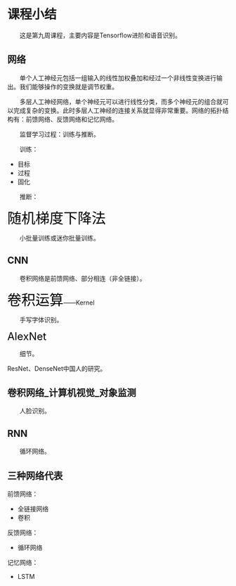 # 课程小结

&emsp;&emsp;这是第九周课程，主要内容是Tensorflow进阶和语音识别。

## 网络

&emsp;&emsp;单个人工神经元包括一组输入的线性加权叠加和经过一个非线性变换进行输出。我们能够操作的变换就是调节权重。

&emsp;&emsp;多层人工神经网络，单个神经元可以进行线性分类，而多个神经元的组合就可以完成复杂的变换。此时多层人工神经的连接关系就显得非常重要。网络的拓扑结构有：前馈网络、反馈网络和记忆网络。

&emsp;&emsp;监督学习过程：训练与推断。

&emsp;&emsp;训练：

+ 目标
+ 过程
+ 固化 

&emsp;&emsp;推断：

<font size=6 color=black>随机梯度下降法</font>

&emsp;&emsp;小批量训练或迷你批量训练。

##  CNN

&emsp;&emsp;卷积网络是前馈网络、部分相连（非全链接）。

<font size=6 color=black>卷积运算</font>——Kernel

&emsp;&emsp;手写字体识别。

<font size=5 color=black>AlexNet</font>

&emsp;&emsp;细节。

ResNet、DenseNet中国人的研究。

## 卷积网络\_计算机视觉\_对象监测 

&emsp;&emsp;人脸识别。

## RNN

&emsp;&emsp;循环网络。

## 三种网络代表

前馈网络：

+ 全链接网络
+ 卷积

反馈网络：

+ 循环网络

记忆网络：

+ LSTM